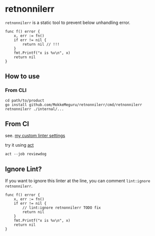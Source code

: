 # retnonnilerr

`retnonnilerr` is a static tool to prevent below unhandling error.

```golang
func f() error {
    x, err := fn()
    if err != nil {
        return nil // !!!
    }
    fmt.Printf("x is %v\n", x)
    return nil
}
```

## How to use

### From CLI

```
cd path/to/product
go install github.com/MokkeMeguru/retnonnilerr/cmd/retnonnilerr
retnonnilerr ./internal/...
```

## From CI

see. [my custom linter settings](./.github/workflows/ci.yml)

try it using [act](https://github.com/nektos/act)

```
act --job reviewdog
```

## Ignore Lint?

If you want to ignore this linter at the line, you can comment `lint:ignore retnonnilerr`.

```golang
func f() error {
    x, err := fn()
    if err != nil {
        // lint:ignore retnonnilerr TODO fix
        return nil
    }
    fmt.Printf("x is %v\n", x)
    return nil
}
```

